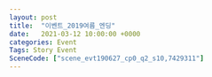 ```yaml
---
layout: post
title:  "이벤트_2019여름_엔딩"
date:   2021-03-12 10:00:00 +0000
categories: Event
Tags: Story Event
SceneCode: ["scene_evt190627_cp0_q2_s10,7429311"]
---
```

